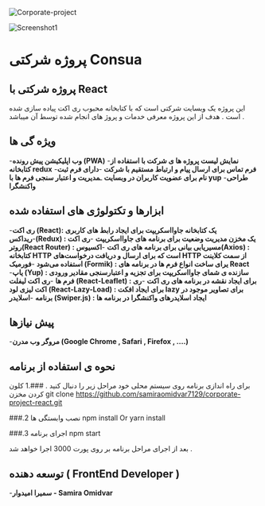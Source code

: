 ![Corporate-project](https://github.com/samiraomidvar7129/corporate-project-react/assets/93695009/9be20cc8-512a-4efd-955a-46b8071554ab)

![Screenshot1](https://github.com/user-attachments/assets/c8b82b07-ffcc-4989-b2b9-8454766bf1a2)



# پروژه شرکتی Consua

## پروژه شرکتی با React 

این پروژه یک وبسایت شرکتی است که با کتابخانه محبوب ری اکت پیاده سازی شده است . هدف از این پروژه معرفی خدمات و پروژ های انجام شده توسط آن میباشد .

## ویژه گی ها

-**وب اپلیکیشن پیش رونده (PWA)**
-**نمایش لیست پروژه ها ی شرکت با استفاده از کتابخانه redux**
-**فرم تماس برای ارسال پیام و ارتباط مستقیم با شرکت**
-**دارای فرم ثبت نام برای عضویت کاربران در وبسایت**
ـ**مدیریت و اعتبار سنجی فرم ها با yup**
-**طراحی واکنشگرا**


## ابزارها و تکتولوژی های استفاده شده

-**ری اکت (React): یک کتابخانه جاوااسکریپت برای ایجاد رابط های کاربری**
-**ریداکس(Redux) : یک مخزن مدیریت وضعیت برای برنامه های جاوااسکریپت**
-**ری اکت روتر(React Router) : مسیریابی بیانی برای برنامه های ری اکت**
-**اکسیوس(Axios) : کتابخانه HTTP است که برای ارسال و دریافت درخواست‌های HTTP از سمت کلاینت استفاده می‌شود**
-**فورمیک (Formik) : یرای ساخت انواع فرم ها در برنامه های React**
-**یاپ (Yup) : سازنده ی شمای جاوااسکریپت برای تجزیه و اعتبارسنجی مقادیر ورودی فرم ها**
-**ری اکت لیفلت (React-Leaflet) : برای ایجاد نقشه در برنامه های ری اکت**
-**ری اکت لیزی لود (React-Lazy-Load) : برای ایجاد افکت lazy برای تصاویر موجود در برنامه**
-**اسلایدر (Swiper.js) : ایجاد اسلایدرهای واکنشگرا در برنامه ها**



## پیش نیازها
-**مروگر وب مدرن (Google Chrome , Safari , Firefox  , ....)**

## نحوه ی استفاده از برنامه
برای راه اندازی برنامه روی سیستم محلی خود مراحل زیر را دنبال کنید .
###.1 کلون کردن مخزن 
git clone https://github.com/samiraomidvar7129/corporate-project-react.git

###.2 نصب وابستگی ها 
npm install Or yarn install

###.3 اجرای برنامه 
npm start

بعد از اجرای مراحل برنامه بر روی پورت 3000 اجرا خواهد شد .


## توسعه دهنده ( FrontEnd Developer )
-**سمیرا امیدوار - Samira Omidvar**



